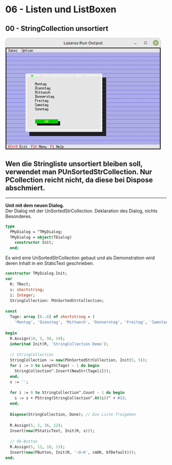 # 06 - Listen und ListBoxen
## 00 - StringCollection unsortiert

![image.png](image.png)

Wen die Stringliste unsortiert bleiben soll, verwendet man <b>PUnSortedStrCollection</b>.
Nur <b>PCollection</b> reicht <b>nicht</b>, da diese bei <b>Dispose</b> abschmiert.
---
---
<b>Unit mit dem neuen Dialog.</b>
<br>
Der Dialog mit der UnSortedStrCollection.
Deklaration des Dialog, nichts Besonderes.

```pascal
type
  PMyDialog = ^TMyDialog;
  TMyDialog = object(TDialog)
    constructor Init;
  end;

```

Es wird eine UnSortedStrCollection gebaut und
als Demonstration wird deren Inhalt in ein StaticText geschrieben.

```pascal
constructor TMyDialog.Init;
var
  R: TRect;
  s: shortstring;
  i: Integer;
  StringCollection: PUnSortedStrCollection;

const
  Tage: array [0..6] of shortstring = (
    'Montag', 'Dienstag', 'Mittwoch', 'Donnerstag', 'Freitag', 'Samstag', 'Sonntag');

begin
  R.Assign(10, 5, 50, 19);
  inherited Init(R, 'StringCollection Demo');

  // StringCollection
  StringCollection := new(PUnSortedStrCollection, Init(5, 5));
  for i := 0 to Length(Tage) - 1 do begin
    StringCollection^.Insert(NewStr(Tage[i]));
  end;
  s := '';

  for i := 0 to StringCollection^.Count - 1 do begin
    s := s + PString(StringCollection^.At(i))^ + #13;
  end;

  Dispose(StringCollection, Done); // Die Liste freigeben

  R.Assign(5, 2, 36, 12);
  Insert(new(PStaticText, Init(R, s)));

  // Ok-Button
  R.Assign(5, 11, 18, 13);
  Insert(new(PButton, Init(R, '~O~K', cmOK, bfDefault)));
end;

```


